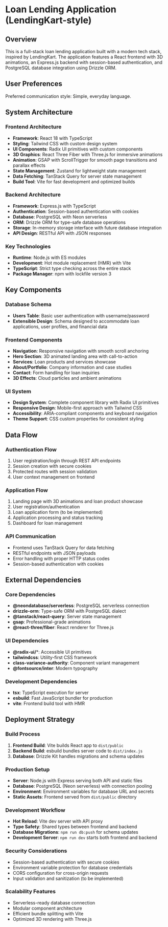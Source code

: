 # Loan Lending Application (LendingKart-style)

## Overview

This is a full-stack loan lending application built with a modern tech stack, inspired by LendingKart. The application features a React frontend with 3D animations, an Express.js backend with session-based authentication, and PostgreSQL database integration using Drizzle ORM.

## User Preferences

Preferred communication style: Simple, everyday language.

## System Architecture

### Frontend Architecture
- **Framework**: React 18 with TypeScript
- **Styling**: Tailwind CSS with custom design system
- **UI Components**: Radix UI primitives with custom components
- **3D Graphics**: React Three Fiber with Three.js for immersive animations
- **Animation**: GSAP with ScrollTrigger for smooth page transitions and parallax effects
- **State Management**: Zustand for lightweight state management
- **Data Fetching**: TanStack Query for server state management
- **Build Tool**: Vite for fast development and optimized builds

### Backend Architecture
- **Framework**: Express.js with TypeScript
- **Authentication**: Session-based authentication with cookies
- **Database**: PostgreSQL with Neon serverless
- **ORM**: Drizzle ORM for type-safe database operations
- **Storage**: In-memory storage interface with future database integration
- **API Design**: RESTful API with JSON responses

### Key Technologies
- **Runtime**: Node.js with ES modules
- **Development**: Hot module replacement (HMR) with Vite
- **TypeScript**: Strict type checking across the entire stack
- **Package Manager**: npm with lockfile version 3

## Key Components

### Database Schema
- **Users Table**: Basic user authentication with username/password
- **Extensible Design**: Schema designed to accommodate loan applications, user profiles, and financial data

### Frontend Components
- **Navigation**: Responsive navigation with smooth scroll anchoring
- **Hero Section**: 3D animated landing area with call-to-action
- **Services**: Loan products and services showcase
- **About/Portfolio**: Company information and case studies
- **Contact**: Form handling for loan inquiries
- **3D Effects**: Cloud particles and ambient animations

### UI System
- **Design System**: Complete component library with Radix UI primitives
- **Responsive Design**: Mobile-first approach with Tailwind CSS
- **Accessibility**: ARIA-compliant components and keyboard navigation
- **Theme Support**: CSS custom properties for consistent styling

## Data Flow

### Authentication Flow
1. User registration/login through REST API endpoints
2. Session creation with secure cookies
3. Protected routes with session validation
4. User context management on frontend

### Application Flow
1. Landing page with 3D animations and loan product showcase
2. User registration/authentication
3. Loan application form (to be implemented)
4. Application processing and status tracking
5. Dashboard for loan management

### API Communication
- Frontend uses TanStack Query for data fetching
- RESTful endpoints with JSON payloads
- Error handling with proper HTTP status codes
- Session-based authentication with cookies

## External Dependencies

### Core Dependencies
- **@neondatabase/serverless**: PostgreSQL serverless connection
- **drizzle-orm**: Type-safe ORM with PostgreSQL dialect
- **@tanstack/react-query**: Server state management
- **gsap**: Professional-grade animations
- **@react-three/fiber**: React renderer for Three.js

### UI Dependencies
- **@radix-ui/***: Accessible UI primitives
- **tailwindcss**: Utility-first CSS framework
- **class-variance-authority**: Component variant management
- **@fontsource/inter**: Modern typography

### Development Dependencies
- **tsx**: TypeScript execution for server
- **esbuild**: Fast JavaScript bundler for production
- **vite**: Frontend build tool with HMR

## Deployment Strategy

### Build Process
1. **Frontend Build**: Vite builds React app to `dist/public`
2. **Backend Build**: esbuild bundles server code to `dist/index.js`
3. **Database**: Drizzle Kit handles migrations and schema updates

### Production Setup
- **Server**: Node.js with Express serving both API and static files
- **Database**: PostgreSQL (Neon serverless) with connection pooling
- **Environment**: Environment variables for database URL and secrets
- **Static Assets**: Frontend served from `dist/public` directory

### Development Workflow
- **Hot Reload**: Vite dev server with API proxy
- **Type Safety**: Shared types between frontend and backend
- **Database Migrations**: `npm run db:push` for schema updates
- **Development Server**: `npm run dev` starts both frontend and backend

### Security Considerations
- Session-based authentication with secure cookies
- Environment variable protection for database credentials
- CORS configuration for cross-origin requests
- Input validation and sanitization (to be implemented)

### Scalability Features
- Serverless-ready database connection
- Modular component architecture
- Efficient bundle splitting with Vite
- Optimized 3D rendering with Three.js